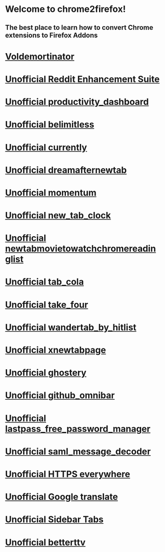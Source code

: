 # Welcome to chrome2firefox!
## The best place to learn how to convert Chrome extensions to Firefox Addons


[Voldemortinator](/chrome2firefox/addons/voldemortinator-1.14-an+fx.xpi)
========================================================================
[Unofficial Reddit Enhancement Suite](/chrome2firefox/addons/unofficial_reddit_enhancement_suite-5.4.3-an+fx.xpi)
==============================================================================================================================================
[Unofficial productivity_dashboard](/chrome2firefox/addons/newtab/unofficialbeautab_productivity_dashboard-1.0.27-an+fx.xpi)
==============================================================================================================================================
[Unofficial belimitless](/chrome2firefox/addons/newtab/unofficialbelimitless-1.3.3-an+fx.xpi)
==============================================================================================================================================
[Unofficial currently](/chrome2firefox/addons/newtab/unofficialcurrently-3.2.2-an+fx.xpi)
=======================================================================
[Unofficial dreamafternewtab](/chrome2firefox/addons/newtab/unofficialdreamafternewtab-0.3.12-an+fx.xpi)
=======================================================================
[Unofficial momentum](/chrome2firefox/addons/newtab/unofficialmomentum-0.92.2-an+fx.xpi)
=======================================================================
[Unofficial new_tab_clock](/chrome2firefox/addons/newtab/unofficialnew_tab_clock-2.6-an+fx.xpi)
=======================================================================
[Unofficial newtabmovietowatchchromereadinglist](/chrome2firefox/addons/newtab/unofficialnewtabmovietowatchchromereadinglist-1.0.6-an+fx.xpi)
=======================================================================
[Unofficial tab_cola](/chrome2firefox/addons/newtab/unofficialtab_cola-0.3-an+fx.xpi)
=======================================================================
[Unofficial take_four](/chrome2firefox/addons/newtab/unofficialtake_four-0.24-an+fx.xpi)
=======================================================================
[Unofficial wandertab_by_hitlist](/chrome2firefox/addons/newtab/unofficialwandertab_by_hitlist-1.2.11-an+fx.xpi)
=======================================================================
[Unofficial xnewtabpage](/chrome2firefox/addons/newtab/unofficialxnewtabpage-4.8.2-an+fx.xpi)
=======================================================================
[Unofficial ghostery](/chrome2firefox/addons/unofficial_ghostery-7.1.3.1-an+fx.xpi)
=======================================================================
[Unofficial github_omnibar](/chrome2firefox/addons/unofficial_github_omnibar-0.1.2-an+fx.xpi)
=======================================================================
[Unofficial lastpass_free_password_manager](/chrome2firefox/addons/unofficial_lastpass_free_password_manager-4.1.40.69-an+fx.xpi)
=======================================================================
[Unofficial saml_message_decoder](/chrome2firefox/addons/unofficial_saml_message_decoder-1.0.1-an+fx.xpi)
=======================================================================
[Unofficial HTTPS everywhere](/chrome2firefox/addons/unofficial_https_everywere-2017.2.13-an+fx.xpi)
=======================================================================
[Unofficial Google translate](/chrome2firefox/addons/unofficial_google_translate-2.0.6-an+fx.xpi)
=======================================================================
[Unofficial Sidebar Tabs](/chrome2firefox/addons/unofficial_sidebar_tabs-1.0-an+fx.xpi)
=======================================================================
[Unofficial betterttv](/chrome2firefox/addons/unofficial_betterttv-6.9-an+fx.xpi)
=======================================================================
